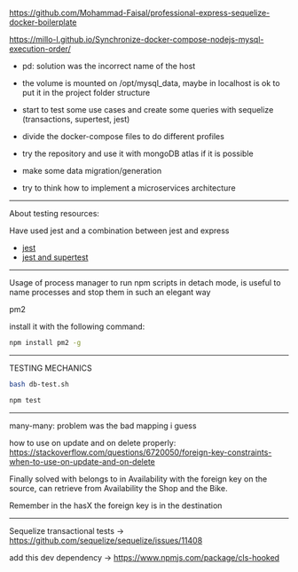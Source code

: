 https://github.com/Mohammad-Faisal/professional-express-sequelize-docker-boilerplate

https://millo-l.github.io/Synchronize-docker-compose-nodejs-mysql-execution-order/

- pd: solution was the incorrect name of the host

- the volume is mounted on /opt/mysql_data, maybe in localhost is ok to put it in the project folder structure

- start to test some use cases and create some queries with sequelize (transactions, supertest, jest)

- divide the docker-compose files to do different profiles

- try the repository and use it with mongoDB atlas if it is possible

- make some data migration/generation

- try to think how to implement a microservices architecture

--- 

About testing resources:

Have used jest and a combination between jest and express

- <a href="https://jestjs.io/docs/getting-started">jest</a>
- <a href="https://www.albertgao.xyz/2017/05/24/how-to-test-expressjs-with-jest-and-supertest/">jest and supertest</a>

--- 

Usage of process manager to run npm scripts in detach mode, is useful to name processes and stop them in such an elegant way

pm2

install it with the following command:

```bash
npm install pm2 -g
``` 

---

TESTING MECHANICS

```bash
bash db-test.sh
```

```bash
npm test
```

---
many-many: problem was the bad mapping i guess

how to use on update and on delete properly: https://stackoverflow.com/questions/6720050/foreign-key-constraints-when-to-use-on-update-and-on-delete

Finally solved with belongs to in Availability with the foreign key on the source, can retrieve from Availability the Shop and the Bike.

Remember in the hasX the foreign key is in the destination

--- 
Sequelize transactional tests -> https://github.com/sequelize/sequelize/issues/11408

add this dev dependency -> https://www.npmjs.com/package/cls-hooked



